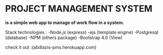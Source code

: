 # PROJECT MANAGEMENT SYSTEM 
**is a simple web app to manage of work flow in a system.**

Stack technologies :
-Node.js (express)
-ejs (template engine)
-Postgresql (database)
-NPM (others package)
-Bootstrap 4.0 (View)

check it out :(abdlazis-pms.herokuapp.com)